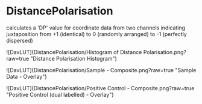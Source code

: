 # DistancePolarisation
calculates a 'DP' value for coordinate data from two channels indicating juxtaposition from +1 (identical) to 0 (randomly arranged) to -1 (perfectly dispersed)


![DavLUT](DistancePolarisation/Histogram of Distance Polarisation.png?raw=true "Distance Polarisation Histogram")

![DavLUT](DistancePolarisation/Sample - Composite.png?raw=true "Sample Data - Overlay")

![DavLUT](DistancePolarisation/Positive Control - Composite.png?raw=true "Positive Control (dual labelled) - Overlay")

